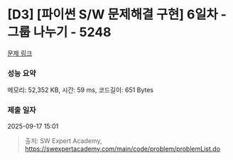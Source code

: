# [D3] [파이썬 S/W 문제해결 구현] 6일차 - 그룹 나누기 - 5248 

[문제 링크](https://swexpertacademy.com/main/code/problem/problemDetail.do?contestProbId=AWUS2OVaIpgDFAVT) 

### 성능 요약

메모리: 52,352 KB, 시간: 59 ms, 코드길이: 651 Bytes

### 제출 일자

2025-09-17 15:01



> 출처: SW Expert Academy, https://swexpertacademy.com/main/code/problem/problemList.do